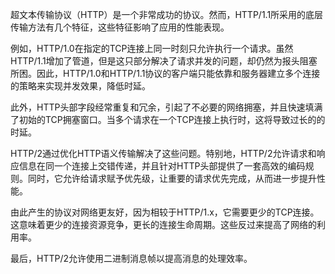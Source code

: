 超文本传输协议（HTTP）是一个非常成功的协议。然而，HTTP/1.1所采用的底层传输方法有几个特征，这些特征影响了应用的性能表现。

例如，HTTP/1.0在指定的TCP连接上同一时刻只允许执行一个请求。虽然HTTP/1.1增加了管道，但是这只部分解决了请求并发的问题，却仍然为报头阻塞所困。因此，HTTP/1.0和HTTP/1.1协议的客户端只能依靠和服务器建立多个连接的策略来实现并发效果，降低时延。

此外，HTTP头部字段经常重复和冗余，引起了不必要的网络拥塞，并且快速填满了初始的TCP拥塞窗口。当多个请求在一个TCP连接上执行时，这将导致过长的的时延。

HTTP/2通过优化HTTP语义传输解决了这些问题。特别地，HTTP/2允许请求和响应信息在同一个连接上交错传递，并且针对HTTP头部提供了一套高效的编码规则。同时，它允许给请求赋予优先级，让重要的请求优先完成，从而进一步提升性能。
 
由此产生的协议对网络更友好，因为相较于HTTP/1.x，它需要更少的TCP连接。这意味着更少的连接资源竞争，更长的连接生命周期。这些反过来提高了网络的利用率。

最后，HTTP/2允许使用二进制消息帧以提高消息的处理效率。

